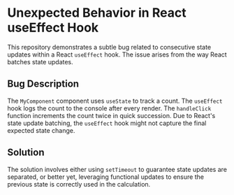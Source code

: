 # Unexpected Behavior in React useEffect Hook

This repository demonstrates a subtle bug related to consecutive state updates within a React `useEffect` hook.  The issue arises from the way React batches state updates. 

## Bug Description

The `MyComponent` component uses `useState` to track a count. The `useEffect` hook logs the count to the console after every render. The `handleClick` function increments the count twice in quick succession.  Due to React's state update batching, the `useEffect` hook might not capture the final expected state change.

## Solution

The solution involves either using `setTimeout` to guarantee state updates are separated, or better yet, leveraging functional updates to ensure the previous state is correctly used in the calculation.